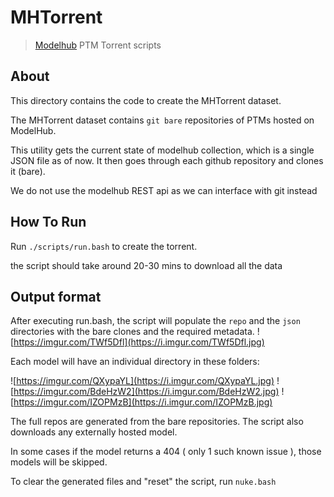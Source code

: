 # MHTorrent

> [Modelhub](http://app.modelhub.ai) PTM Torrent scripts

## About

This directory contains the code to create the MHTorrent dataset.

The MHTorrent dataset contains `git bare` repositories of PTMs hosted on ModelHub.

This utility gets the current state of modelhub collection, which is a single JSON file as of now. It then goes through each github repository and
clones it (bare).

We do not use the modelhub REST api as we can interface with git instead

## How To Run

Run `./scripts/run.bash` to create the torrent.

the script should take around 20-30 mins to download all the data

## Output format

After executing run.bash, the script will populate the `repo` and the `json` directories with the bare clones and the required metadata.
![https://imgur.com/TWf5Dfl](https://i.imgur.com/TWf5Dfl.jpg)

Each model will have an individual directory in these folders:

![https://imgur.com/QXypaYL](https://i.imgur.com/QXypaYL.jpg)
![https://imgur.com/BdeHzW2](https://i.imgur.com/BdeHzW2.jpg)
![https://imgur.com/IZOPMzB](https://i.imgur.com/IZOPMzB.jpg)

The full repos are generated from the bare repositories. The script also downloads any externally hosted model.

In some cases if the model returns a 404 ( only 1 such known issue ), those models will be skipped.

To clear the generated files and "reset" the script, run `nuke.bash`
